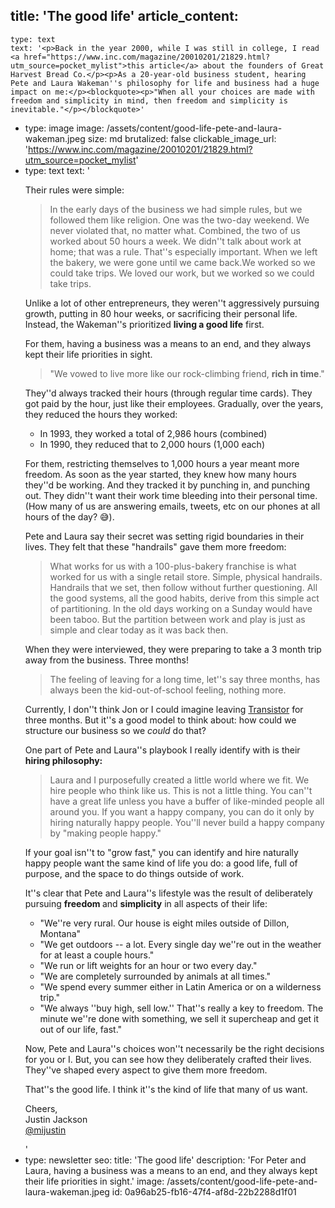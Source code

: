 title: 'The good life'
article_content:
  -
    type: text
    text: '<p>Back in the year 2000, while I was still in college, I read <a href="https://www.inc.com/magazine/20010201/21829.html?utm_source=pocket_mylist">this article</a> about the founders of Great Harvest Bread Co.</p><p>As a 20-year-old business student, hearing Pete and Laura Wakeman''s philosophy for life and business had a huge impact on me:</p><blockquote><p>"When all your choices are made with freedom and simplicity in mind, then freedom and simplicity is inevitable."</p></blockquote>'
  -
    type: image
    image: /assets/content/good-life-pete-and-laura-wakeman.jpeg
    size: md
    brutalized: false
    clickable_image_url: 'https://www.inc.com/magazine/20010201/21829.html?utm_source=pocket_mylist'
  -
    type: text
    text: '<p>Their rules were simple:</p><blockquote><p>In the early days of the business we had simple rules, but we followed them like religion. One was the two-day weekend. We never violated that, no matter what. Combined, the two of us worked about 50 hours a week. We didn''t talk about work at home; that was a rule. That''s especially important. When we left the bakery, we were gone until we came back.We worked so we could take trips. We loved our work, but we worked so we could take trips.</p></blockquote><p>Unlike a lot of other entrepreneurs, they weren''t aggressively pursuing growth, putting in 80 hour weeks, or sacrificing their personal life. Instead, the Wakeman''s prioritized <strong>living a good life</strong> first.</p><p>For them, having a business was a means to an end, and they always kept their life priorities in sight.</p><blockquote><p>"We vowed to live more like our rock-climbing friend, <strong>rich in time</strong>."</p></blockquote><p>They''d always tracked their hours (through regular time cards). They got paid by the hour, just like their employees. Gradually, over the years, they reduced the hours they worked:</p><ul><li>In 1993, they worked a total of 2,986 hours (combined)</li><li>In 1990, they reduced that to 2,000 hours (1,000 each)</li></ul><p>For them, restricting themselves to 1,000 hours a year meant more freedom. As soon as the year started, they knew how many hours they''d be working. And they tracked it by punching in, and punching out. They didn''t want their work time bleeding into their personal time. (How many of us are answering emails, tweets, etc on our phones at all hours of the day? 😅).</p><p>Pete and Laura say their secret was setting rigid boundaries in their lives. They felt that these "handrails" gave them more freedom:</p><blockquote><p>What works for us with a 100-plus-bakery franchise is what worked for us with a single retail store. Simple, physical handrails. Handrails that we set, then follow without further questioning. All the good systems, all the good habits, derive from this simple act of partitioning. In the old days working on a Sunday would have been taboo. But the partition between work and play is just as simple and clear today as it was back then.</p></blockquote><p>When they were interviewed, they were preparing to take a 3 month trip away from the business. Three months!</p><blockquote><p>The feeling of leaving for a long time, let''s say three months, has always been the kid-out-of-school feeling, nothing more.</p></blockquote><p>Currently, I don''t think Jon or I could imagine leaving <a href="https://transistor.fm/?via=justin">Transistor</a> for three months. But it''s a good model to think about: how could we structure our business so we <em>could</em> do that?</p><p>One part of Pete and Laura''s playbook I really identify with is their <strong>hiring philosophy:</strong></p><blockquote><p>Laura and I purposefully created a little world where we fit. We hire people who think like us. This is not a little thing. You can''t have a great life unless you have a buffer of like-minded people all around you. If you want a happy company, you can do it only by hiring naturally happy people. You''ll never build a happy company by "making people happy."</p></blockquote><p>If your goal isn''t to "grow fast," you can identify and hire naturally happy people want the same kind of life you do: a good life, full of purpose, and the space to do things outside of work.</p><p>It''s clear that Pete and Laura''s lifestyle was the result of deliberately pursuing <strong>freedom </strong>and <strong>simplicity</strong> in all aspects of their life:</p><ul><li>"We''re very rural. Our house is eight miles outside of Dillon, Montana"</li><li>"We get outdoors -- a lot. Every single day we''re out in the weather for at least a couple hours."</li><li>"We run or lift weights for an hour or two every day."</li><li>"We are completely surrounded by animals at all times."</li><li>"We spend every summer either in Latin America or on a wilderness trip."</li><li>"We always ''buy high, sell low.'' That''s really a key to freedom. The minute we''re done with something, we sell it supercheap and get it out of our life, fast."</li></ul><p>Now, Pete and Laura''s choices won''t necessarily be the right decisions for you or I. But, you can see how they deliberately crafted their lives. They''ve shaped every aspect to give them more freedom.</p><p>That''s the good life. I think it''s the kind of life that many of us want.</p><p>Cheers,<br>Justin Jackson<br><a href="https://twitter.com/mijustin">@mijustin</a></p>'
  -
    type: newsletter
seo:
  title: 'The good life'
  description: 'For Peter and Laura, having a business was a means to an end, and they always kept their life priorities in sight.'
  image: /assets/content/good-life-pete-and-laura-wakeman.jpeg
id: 0a96ab25-fb16-47f4-af8d-22b2288d1f01
